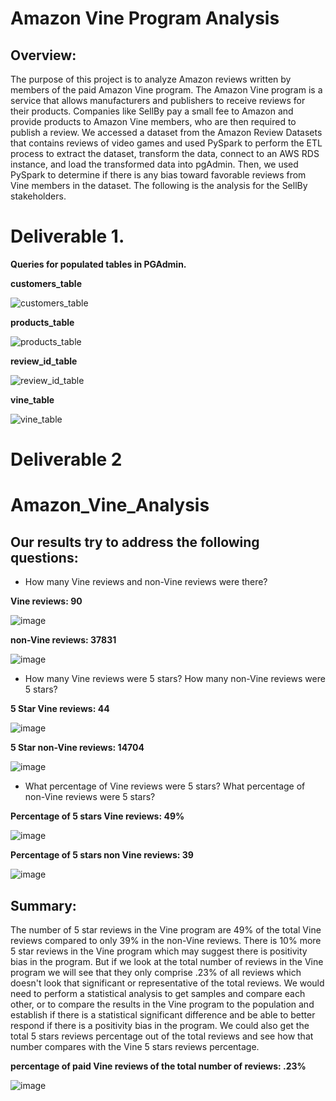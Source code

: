 # Amazon Vine Program Analysis

## Overview: 
The purpose of this project is to analyze Amazon reviews written by members of the paid Amazon Vine program. The Amazon Vine program is a service that allows manufacturers and publishers to receive reviews for their products. Companies like SellBy pay a small fee to Amazon and provide products to Amazon Vine members, who are then required to publish a review.
We accessed a dataset from the Amazon Review Datasets that contains reviews of video games and used PySpark to perform the ETL process to extract the dataset, transform the data, connect to an AWS RDS instance, and load the transformed data into pgAdmin. Then, we used PySpark to determine if there is any bias toward favorable reviews from Vine members in the dataset. The following is  the analysis for the SellBy stakeholders.

# Deliverable 1. 
**Queries for populated tables in PGAdmin.**

**customers_table**

![customers_table](https://user-images.githubusercontent.com/104289098/185771934-44e7283c-9bca-48b6-a1a6-a5744df2a008.png)

**products_table**

![products_table](https://user-images.githubusercontent.com/104289098/185771943-fed1d827-339f-4327-b98a-6d6e9fce4b27.png)

**review_id_table**

![review_id_table](https://user-images.githubusercontent.com/104289098/185771962-8a391542-d4a4-4450-8fed-567a27b9d8da.png)

**vine_table**

![vine_table](https://user-images.githubusercontent.com/104289098/185771969-13be6709-caca-4516-812e-bf4302574ec4.png)


# Deliverable 2

# Amazon_Vine_Analysis

## Our results try to  address the following questions:

- How many Vine reviews and non-Vine reviews were there?
 
**Vine reviews: 90**

![image](https://user-images.githubusercontent.com/104289098/185772220-b4f870a6-8b3a-4729-9135-97487c8c6499.png)

**non-Vine reviews: 37831**

![image](https://user-images.githubusercontent.com/104289098/185772237-f85705f5-ffe9-44fe-807e-cf2d74d6987d.png)


- How many Vine reviews were 5 stars? How many non-Vine reviews were 5 stars?
 
**5 Star Vine reviews: 44**

![image](https://user-images.githubusercontent.com/104289098/185772258-785fcd76-c5bb-465d-911f-d1365a41aa8d.png)


**5 Star non-Vine reviews: 14704**

![image](https://user-images.githubusercontent.com/104289098/185772270-1fbe3f8c-735f-4710-8529-0a5fbe9a3a0e.png)


- What percentage of Vine reviews were 5 stars? What percentage of non-Vine reviews were 5 stars?
 
**Percentage of 5 stars Vine reviews: 49%**

![image](https://user-images.githubusercontent.com/104289098/185772284-d24cd413-6175-4507-89f4-042fc5d490c0.png)


**Percentage of 5 stars non Vine reviews: 39**

![image](https://user-images.githubusercontent.com/104289098/185772296-b1bd5282-521c-4d2b-b252-90fb8744b280.png)


## Summary: 

The number of 5 star reviews in the Vine program are 49% of the total Vine reviews compared to only 39% in the non-Vine reviews. There is 10% more 5 star reviews in the Vine program which may suggest there is positivity bias in the program. But if we look at the total number of reviews in the Vine program we will see that they only comprise .23% of all reviews which doesn't look that significant or representative of the total reviews. We would need to perform a statistical analysis to get samples and compare each other, or to compare the results in the Vine program to the population and establish if there is a statistical significant difference and be able to better respond if there is a positivity bias in the program. We could  also get the total  5 stars reviews percentage out of the total reviews and see how that number compares with the Vine 5 stars reviews percentage. 

**percentage of paid Vine reviews of the total number of reviews: .23%**

![image](https://user-images.githubusercontent.com/104289098/185773225-94a322f2-0756-4dd7-bba7-3bb053e2efd8.png)



